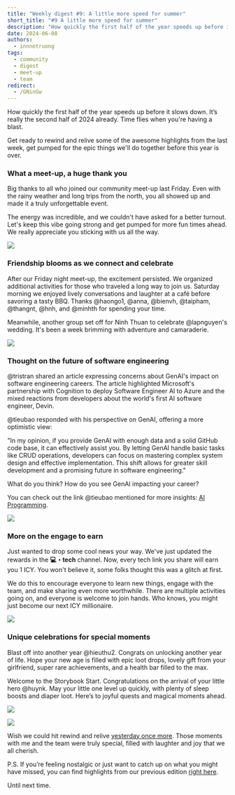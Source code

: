```yaml
---
title: "Weekly digest #9: A little more speed for summer"
short_title: "#9 A little more speed for summer"
description: "How quickly the first half of the year speeds up before it slows down. It’s really the second half of 2024 already. Time flies when you're having a blast. Get ready to rewind and relive some of the awesome highlights from the last week, get pumped for the epic things we'll do together before this year is over."
date: 2024-06-08
authors:
  - innnotruong
tags:
  - community
  - digest
  - meet-up
  - team
redirect:
  - /GNinGw
---
```


How quickly the first half of the year speeds up before it slows down. It’s really the second half of 2024 already. Time flies when you're having a blast.

Get ready to rewind and relive some of the awesome highlights from the last week, get pumped for the epic things we'll do together before this year is over.

### What a meet-up, a huge thank you

Big thanks to all who joined our community meet-up last Friday. Even with the rainy weather and long trips from the north, you all showed up and made it a truly unforgettable event.

The energy was incredible, and we couldn't have asked for a better turnout. Let's keep this vibe going strong and get pumped for more fun times ahead. We really appreciate you sticking with us all the way.

![](assets/9-a-little-more-speed-for-summer-meetup.webp)

### Friendship blooms as we connect and celebrate

After our Friday night meet-up, the excitement persisted. We organized additional activities for those who traveled a long way to join us. Saturday morning we enjoyed lively conversations and laughter at a café before savoring a tasty BBQ. Thanks @haongo1, @anna, @bienvh, @taipham, @thangnt, @hnh, and @minhth for spending your time.

Meanwhile, another group set off for Ninh Thuan to celebrate @lapnguyen's wedding. It's been a week brimming with adventure and camaraderie.

![](assets/9-a-little-more-speed-for-summer-side-event.webp)

### Thought on the future of software engineering

@tristran shared an article expressing concerns about GenAI's impact on software engineering careers. The article highlighted Microsoft's partnership with Cognition to deploy Software Engineer AI to Azure and the mixed reactions from developers about the world's first AI software engineer, Devin.

@tieubao responded with his perspective on GenAI, offering a more optimistic view:

"In my opinion, if you provide GenAI with enough data and a solid GitHub code base, it can effectively assist you. By letting GenAI handle basic tasks like CRUD operations, developers can focus on mastering complex system design and effective implementation. This shift allows for greater skill development and a promising future in software engineering."

What do you think? How do you see GenAI impacting your career?

You can check out the link @tieubao mentioned for more insights: [AI Programming](https://spectrum.ieee.org/ai-programming).

![](assets/9-a-little-more-speed-for-summer-gen-ai.webp)

### More on the engage to earn

Just wanted to drop some cool news your way. We've just updated the rewards in the **💻・tech** channel. Now, every tech link you share will earn you 1 ICY. You won't believe it, some folks thought this was a glitch at first.

We do this to encourage everyone to learn new things, engage with the team, and make sharing even more worthwhile. There are multiple activities going on, and everyone is welcome to join hands. Who knows, you might just become our next ICY millionaire.

![](assets/9-a-little-more-speed-for-summer-engage.webp)

### Unique celebrations for special moments

Blast off into another year @hieuthu2. Congrats on unlocking another year of life. Hope your new age is filled with epic loot drops, lovely gift from your girlfriend, super rare achievements, and a health bar filled to the max.

Welcome to the Storybook Start. Congratulations on the arrival of your little hero @huynk. May your little one level up quickly, with plenty of sleep boosts and diaper loot. Here’s to joyful quests and magical moments ahead.

![](assets/9-a-little-more-speed-for-summer-icy.webp)

![](assets/9-a-little-more-speed-for-summer-birthday-newborn.webp)

Wish we could hit rewind and relive [yesterday once more](https://www.youtube.com/watch?v=Aa9YmR8SdeA). Those moments with me and the team were truly special, filled with laughter and joy that we all cherish.

P.S. If you’re feeling nostalgic or just want to catch up on what you might have missed, you can find highlights from our previous edition [right here](https://memo.d.foundation/playground/digest/8-then-came-the-last-days-of-may/).

Until next time.
